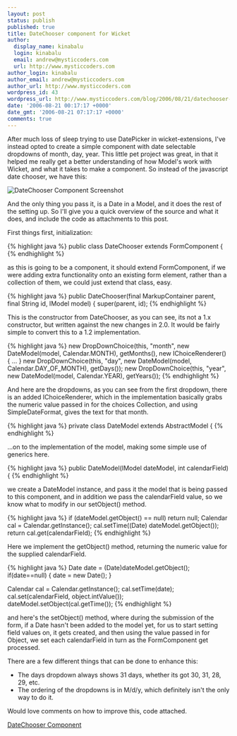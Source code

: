 ```yaml
---
layout: post
status: publish
published: true
title: DateChooser component for Wicket
author:
  display_name: kinabalu
  login: kinabalu
  email: andrew@mysticcoders.com
  url: http://www.mysticcoders.com
author_login: kinabalu
author_email: andrew@mysticcoders.com
author_url: http://www.mysticcoders.com
wordpress_id: 43
wordpress_url: http://www.mysticcoders.com/blog/2006/08/21/datechooser-component-for-wicket/
date: '2006-08-21 00:17:17 +0000'
date_gmt: '2006-08-21 07:17:17 +0000'
comments: true
---
```

After much loss of sleep trying to use DatePicker in wicket-extensions, I've instead opted to create a simple component with date selectable dropdowns of month, day, year.  This little pet project was great, in that it helped me really get a better understanding of how Model's work with Wicket<a id="more"></a><a id="more-43"></a>, and what it takes to make a component.  So instead of the javascript date chooser, we have this:

<img id="image42" src="http://www.mysticcoders.com/wp-content/uploads/2006/08/picture-1.png" alt="DateChooser Component Screenshot" />

And the only thing you pass it, is a Date in a Model, and it does the rest of the setting up.  So I'll give you a quick overview of the source and what it does, and include the code as attachments to this post.

First things first, initialization:

{% highlight java %}
public class DateChooser extends FormComponent {
{% endhighlight %}

as this is going to be a component, it should extend FormComponent, if we were adding extra functionality onto an existing form element, rather than a collection of them, we could just extend that class, easy.

{% highlight java %}
public DateChooser(final MarkupContainer parent, final String id, IModel model) {
super(parent, id);
{% endhighlight %}

This is the constructor from DateChooser, as you can see, its not a 1.x constructor, but written against the new changes in 2.0.  It would be fairly simple to convert this to a 1.2 implementation.

{% highlight java %}
new DropDownChoice(this, "month", new DateModel(model, Calendar.MONTH), getMonths(), new IChoiceRenderer() { ... }
new DropDownChoice(this, "day", new DateModel(model, Calendar.DAY_OF_MONTH), getDays());
new DropDownChoice(this, "year", new DateModel(model, Calendar.YEAR), getYears());
{% endhighlight %}

And here are the dropdowns, as you can see from the first dropdown, there is an added IChoiceRenderer, which in the implementation basically grabs the numeric value passed in for the choices Collection, and using SimpleDateFormat, gives the text for that month.

{% highlight java %}
private class DateModel extends AbstractModel {
{% endhighlight %}

...on to the implementation of the model, making some simple use of generics here.

{% highlight java %}
public DateModel(IModel dateModel, int calendarField) {
{% endhighlight %}

we create a DateModel instance, and pass it the model that is being passed to this component, and in addition we pass the calendarField value, so we know what to modify in our setObject() method.

{% highlight java %}
if (dateModel.getObject() == null) return null;
Calendar cal = Calendar.getInstance();
cal.setTime((Date) dateModel.getObject());
return cal.get(calendarField);
{% endhighlight %}

Here we implement the getObject() method, returning the numeric value for the supplied calendarField.

{% highlight java %}
Date date = (Date)dateModel.getObject();
if(date==null) {
    date = new Date();
}

Calendar cal = Calendar.getInstance();
cal.setTime(date);
cal.set(calendarField, object.intValue());
dateModel.setObject(cal.getTime());
{% endhighlight %}

and here's the setObject() method, where during the submission of the form, if a Date hasn't been added to the model yet, for us to start setting field values on, it gets created, and then using the value passed in for Object, we set each calendarField in turn as the FormComponent get processed.

There are a few different things that can be done to enhance this:

<ul>
<li>The days dropdown always shows 31 days, whether its got 30, 31, 28, 29, etc.</li>
<li>The ordering of the dropdowns is in M/d/y, which definitely isn't the only way to do it.</li>
</ul>
Would love comments on how to improve this, code attached.

<a id="p44" title="DateChooser Component" href="http://www.mysticcoders.com/wp-content/uploads/2006/08/datechoosercomponent.zip">DateChooser Component</a>

